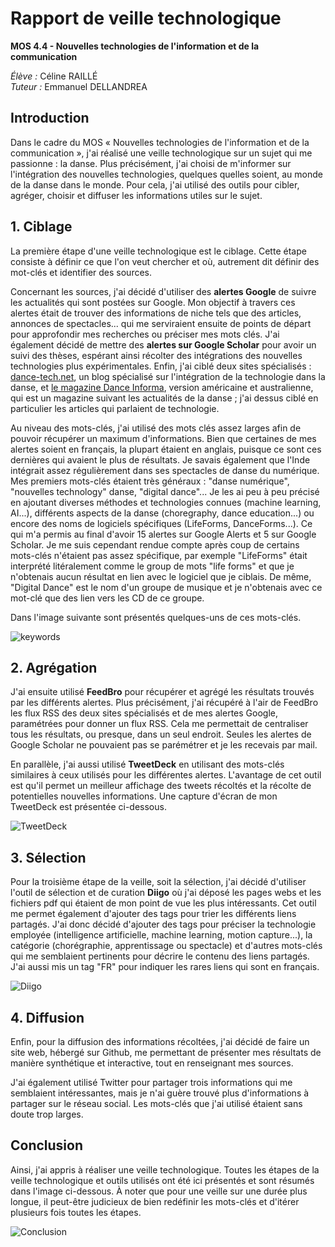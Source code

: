 # Rapport de veille technologique

**MOS 4.4 - Nouvelles technologies de l'information et de la communication**

*Élève :* Céline RAILLÉ<br/>
*Tuteur :* Emmanuel DELLANDREA


## Introduction

Dans le cadre du MOS « Nouvelles technologies de l'information et de la communication », j'ai réalisé une veille technologique sur un sujet qui me passionne : la danse. Plus précisément, j'ai choisi de m'informer sur l'intégration des nouvelles technologies, quelques quelles soient, au monde de la danse dans le monde. Pour cela, j'ai utilisé des outils pour cibler, agréger, choisir et diffuser les informations utiles sur le sujet.


## 1. Ciblage

La première étape d'une veille technologique est le ciblage. Cette étape consiste à définir ce que l'on veut chercher et où, autrement dit définir des mot-clés et identifier des sources.

Concernant les sources, j'ai décidé d'utiliser des **alertes Google** de suivre les actualités qui sont postées sur Google. Mon objectif à travers ces alertes était de trouver des informations de niche tels que des articles, annonces de spectacles... qui me serviraient ensuite de points de départ pour approfondir mes recherches ou préciser mes mots clés. J'ai également décidé de mettre des **alertes sur Google Scholar** pour avoir un suivi des thèses, espérant ainsi récolter des intégrations des nouvelles technologies plus expérimentales. Enfin, j'ai ciblé deux sites spécialisés : [dance-tech.net](https://www.dance-tech.net/profiles/blog/list), un blog spécialisé sur l'intégration de la technologie dans la danse, et [le magazine Dance Informa](https://www.danceinforma.com/), version américaine et australienne, qui est un magazine suivant les actualités de la danse ; j'ai dessus ciblé en particulier les articles qui parlaient de technologie.

Au niveau des mots-clés, j'ai utilisé des mots clés assez larges afin de pouvoir récupérer un maximum d'informations. Bien que certaines de mes alertes soient en français, la plupart étaient en anglais, puisque ce sont ces dernières qui avaient le plus de résultats. Je savais également que l'Inde intégrait assez régulièrement dans ses spectacles de danse du numérique. Mes premiers mots-clés étaient très généraux : "danse numérique", "nouvelles technology" danse, "digital dance"... Je les ai peu à peu précisé en ajoutant diverses méthodes et technologies connues (machine learning, AI...), différents aspects de la danse (choregraphy, dance education...) ou encore des noms de logiciels spécifiques (LifeForms, DanceForms...). Ce qui m'a permis au final d'avoir 15 alertes sur Google Alerts et 5 sur Google Scholar. Je me suis cependant rendue compte après coup de certains mots-clés n'étaient pas assez spécifique, par exemple "LifeForms" était interprété litéralement comme le group de mots "life forms" et que je n'obtenais aucun résultat en lien avec le logiciel que je ciblais. De même, "Digital Dance" est le nom d'un groupe de musique et je n'obtenais avec ce mot-clé que des lien vers les CD de ce groupe.

Dans l'image suivante sont présentés quelques-uns de ces mots-clés.

![keywords](https://www.zupimages.net/up/22/10/cd3n.png)


## 2. Agrégation

J'ai ensuite utilisé **FeedBro** pour récupérer et agrégé les résultats trouvés par les différents alertes. Plus précisément, j'ai récupéré à l'air de FeedBro les flux RSS des deux sites spécialisés et de mes alertes Google, paramétrées pour donner un flux RSS. Cela me permettait de centraliser tous les résultats, ou presque, dans un seul endroit. Seules les alertes de Google Scholar ne pouvaient pas se parémétrer et je les recevais par mail.

En parallèle, j'ai aussi utilisé **TweetDeck** en utilisant des mots-clés similaires à ceux utilisés pour les différentes alertes. L'avantage de cet outil est qu'il permet un meilleur affichage des tweets récoltés et la récolte de potentielles nouvelles informations. Une capture d'écran de mon TweetDeck est présentée ci-dessous.

![TweetDeck](https://www.zupimages.net/up/22/10/8s44.png)

## 3. Sélection

Pour la troisième étape de la veille, soit la sélection, j'ai décidé d'utiliser l'outil de sélection et de curation **Diigo** où j'ai déposé les pages webs et les fichiers pdf qui étaient de mon point de vue les plus intéressants. Cet outil me permet également d'ajouter des tags pour trier les différents liens partagés. J'ai donc décidé d'ajouter des tags pour préciser la technologie employée (intelligence artificielle, machine learning, motion capture...), la catégorie (chorégraphie, apprentissage ou spectacle) et d'autres mots-clés qui me semblaient pertinents pour décrire le contenu des liens partagés. J'ai aussi mis un tag "FR" pour indiquer les rares liens qui sont en français.

![Diigo](https://www.zupimages.net/up/22/10/pltx.png)


## 4. Diffusion

Enfin, pour la diffusion des informations récoltées, j'ai décidé de faire un site web, hébergé sur Github, me permettant de présenter mes résultats de manière synthétique et interactive, tout en renseignant mes sources.

J'ai également utilisé Twitter pour partager trois informations qui me semblaient intéressantes, mais je n'ai guère trouvé plus d'informations à partager sur le réseau social. Les mots-clés que j'ai utilisé étaient sans doute trop larges.


## Conclusion

Ainsi, j'ai appris à réaliser une veille technologique. Toutes les étapes de la veille technologique et outils utilisés ont été ici présentés et sont résumés dans l'image ci-dessous. À noter que pour une veille sur une durée plus longue, il peut-être judicieux de bien redéfinir les mots-clés et d'itérer plusieurs fois toutes les étapes.

![Conclusion](https://www.zupimages.net/up/22/10/2e6t.png)
